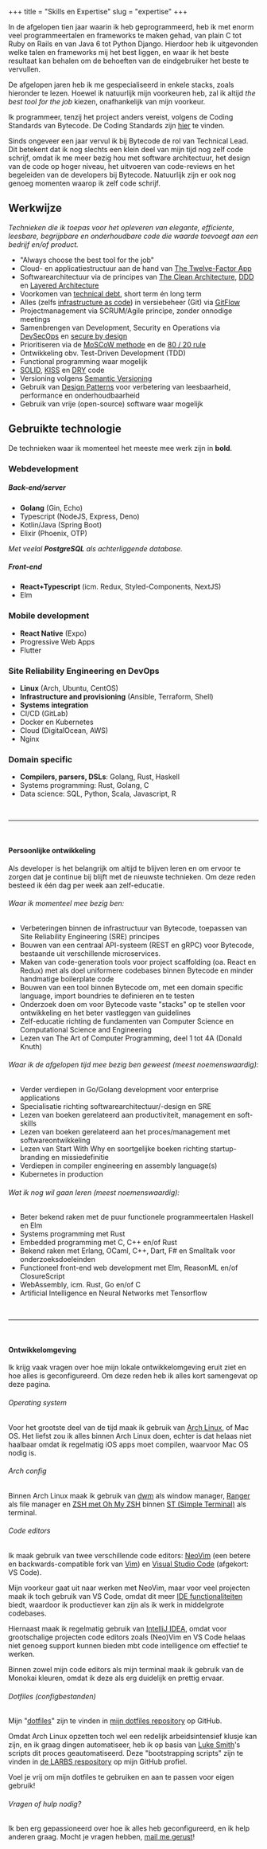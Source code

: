 +++
title = "Skills en Expertise"
slug = "expertise"
+++

In de afgelopen tien jaar waarin ik heb geprogrammeerd, heb ik met enorm veel programmeertalen en frameworks te maken gehad, van plain C tot Ruby on Rails en van Java 6 tot Python Django. Hierdoor heb ik uitgevonden welke talen en frameworks mij het best liggen, en waar ik het beste resultaat kan behalen om de behoeften van de eindgebruiker het beste te vervullen.

De afgelopen jaren heb ik me gespecialiseerd in enkele stacks, zoals hieronder te lezen. Hoewel ik natuurlijk mijn voorkeuren heb, zal ik altijd _the best tool for the job_ kiezen, onafhankelijk van mijn voorkeur.

Ik programmeer, tenzij het project anders vereist, volgens de Coding Standards van Bytecode. De Coding Standards zijn [hier](https://github.com/BytecodeBV/Coding-Standards) te vinden.

Sinds ongeveer een jaar vervul ik bij Bytecode de rol van Technical Lead. Dit betekent dat ik nog slechts een klein deel van mijn tijd nog zelf code schrijf, omdat ik me meer bezig hou met software architectuur, het design van de code op hoger niveau, het uitvoeren van code-reviews en het begeleiden van de developers bij Bytecode. Natuurlijk zijn er ook nog genoeg momenten waarop ik zelf code schrijf.

## Werkwijze

*Technieken die ik toepas voor het opleveren van elegante, efficiente, leesbare, begrijpbare en onderhoudbare code die waarde toevoegt aan een bedrijf en/of product.*

* "Always choose the best tool for the job"
* Cloud- en applicatiestructuur aan de hand van [The Twelve-Factor App](https://12factor.net/)
* Softwarearchitectuur via de principes van [The Clean Architecture](https://blog.cleancoder.com/uncle-bob/2012/08/13/the-clean-architecture.html), [DDD](https://en.wikipedia.org/wiki/Domain-driven_design) en [Layered Architecture](https://en.wikipedia.org/wiki/Multitier_architecture)
* Voorkomen van [technical debt](https://en.wikipedia.org/wiki/Technical_debt), short term én long term
* Alles (zelfs [infrastructure as code](https://en.wikipedia.org/wiki/Infrastructure_as_code)) in versiebeheer (Git) via [GitFlow](https://www.atlassian.com/git/tutorials/comparing-workflows/gitflow-workflow)
* Projectmanagement via SCRUM/Agile principe, zonder onnodige meetings
* Samenbrengen van Development, Security en Operations via [DevSecOps](https://www.devsecops.org/) en [secure by design](https://en.wikipedia.org/wiki/Secure_by_design)
* Prioritiseren via de [MoSCoW methode](https://en.wikipedia.org/wiki/MoSCoW_method) en de [80 / 20 rule](https://en.wikipedia.org/wiki/Pareto_principle)
* Ontwikkeling obv. Test-Driven Development (TDD)
* Functional programming waar mogelijk
* [SOLID](https://en.wikipedia.org/wiki/SOLID), [KISS](https://en.wikipedia.org/wiki/KISS_principle) en [DRY](https://en.wikipedia.org/wiki/Don%27t_repeat_yourself) code
* Versioning volgens [Semantic Versioning](https://semver.org/)
* Gebruik van [Design Patterns](https://en.wikipedia.org/wiki/Software_design_pattern) voor verbetering van leesbaarheid, performance en onderhoudbaarheid
* Gebruik van vrije (open-source) software waar mogelijk


## Gebruikte technologie

De technieken waar ik momenteel het meeste mee werk zijn in **bold**.

### Webdevelopment

##### Back-end/server

* **Golang** (Gin, Echo)
* Typescript (NodeJS, Express, Deno)
* Kotlin/Java (Spring Boot)
* Elixir (Phoenix, OTP)

_Met veelal **PostgreSQL** als achterliggende database._

##### Front-end

* **React+Typescript** (icm. Redux, Styled-Components, NextJS)
* Elm

### Mobile development

* **React Native** (Expo)
* Progressive Web Apps
* Flutter

### Site Reliability Engineering en DevOps

* **Linux** (Arch, Ubuntu, CentOS)
* **Infrastructure and provisioning** (Ansible, Terraform, Shell)
* **Systems integration**
* CI/CD (GitLab)
* Docker en Kubernetes
* Cloud (DigitalOcean, AWS)
* Nginx

### Domain specific

* **Compilers, parsers, DSLs**: Golang, Rust, Haskell
* Systems programming: Rust, Golang, C
* Data science: SQL, Python, Scala, Javascript, R

<br>
<hr>
<br>

#### Persoonlijke ontwikkeling

Als developer is het belangrijk om altijd te blijven leren en om ervoor te zorgen dat je continue bij blijft met de nieuwste technieken. Om deze reden besteed ik één dag per week aan zelf-educatie.

###### Waar ik momenteel mee bezig ben:

* Verbeteringen binnen de infrastructuur van Bytecode, toepassen van Site Reliability Engineering (SRE) principes
* Bouwen van een centraal API-systeem (REST en gRPC) voor Bytecode, bestaande uit verschillende microservices.
* Maken van code-generation tools voor project scaffolding (oa. React en Redux) met als doel uniformere codebases binnen Bytecode en minder handmatige boilerplate code
* Bouwen van een tool binnen Bytecode om, met een domain specific language, import boundries te definieren en te testen
* Onderzoek doen om voor Bytecode vaste "stacks" op te stellen voor ontwikkeling en het beter vastleggen van guidelines
* Zelf-educatie richting de fundamenten van Computer Science en Computational Science and Engineering
* Lezen van The Art of Computer Programming, deel 1 tot 4A (Donald Knuth)

###### Waar ik de afgelopen tijd mee bezig ben geweest (meest noemenswaardig):

* Verder verdiepen in Go/Golang development voor enterprise applications
* Specialisatie richting softwarearchitectuur/-design en SRE
* Lezen van boeken gerelateerd aan productiviteit, management en soft-skills
* Lezen van boeken gerelateerd aan het proces/management met softwareontwikkeling
* Lezen van Start With Why en soortgelijke boeken richting startup-branding en missiedefinitie
* Verdiepen in compiler engineering en assembly language(s)
* Kubernetes in production

###### Wat ik nog wil gaan leren (meest noemenswaardig):

* Beter bekend raken met de puur functionele programmeertalen Haskell en Elm
* Systems programming met Rust
* Embedded programming met C, C++ en/of Rust
* Bekend raken met Erlang, OCaml, C++, Dart, F# en Smalltalk voor onderzoeksdoeleinden
* Functioneel front-end web development met Elm, ReasonML en/of ClosureScript
* WebAssembly, icm. Rust, Go en/of C
* Artificial Intelligence en Neural Networks met Tensorflow

<br>
<hr>
<br>

#### Ontwikkelomgeving

Ik krijg vaak vragen over hoe mijn lokale ontwikkelomgeving eruit ziet en hoe alles is geconfigureerd. Om deze reden heb ik alles kort samengevat op deze pagina.

###### Operating system

Voor het grootste deel van de tijd maak ik gebruik van [Arch Linux](https://www.archlinux.org/), of Mac OS. Het liefst zou ik alles binnen Arch Linux doen, echter is dat helaas niet haalbaar omdat ik regelmatig iOS apps moet compilen, waarvoor Mac OS nodig is.

###### Arch config

Binnen Arch Linux maak ik gebruik van [dwm](https://dwm.suckless.org/) als window manager, [Ranger](https://github.com/ranger/ranger) als file manager en
[ZSH met Oh My ZSH](https://ohmyz.sh/) binnen [ST (Simple Terminal)](https://st.suckless.org/) als terminal.

###### Code editors

Ik maak gebruik van twee verschillende code editors: [NeoVim](https://github.com/neovim/neovim) (een betere en backwards-compatible fork van [Vim](https://www.vim.org/)) en [Visual Studio Code](https://github.com/Microsoft/vscode) (afgekort: VS Code).

Mijn voorkeur gaat uit naar werken met NeoVim, maar voor veel projecten maak ik toch gebruik van VS Code, omdat dit meer [IDE functionaliteiten](https://en.wikipedia.org/wiki/Integrated_development_environment) biedt, waardoor ik productiever kan zijn als ik werk in middelgrote codebases.

Hiernaast maak ik regelmatig gebruik van [IntelliJ IDEA](https://www.jetbrains.com/idea/), omdat voor grootschalige projecten code editors zoals (Neo)Vim en VS Code helaas niet genoeg support kunnen bieden mbt code intelligence om effectief te werken.

Binnen zowel mijn code editors als mijn terminal maak ik gebruik van de Monokai kleuren, omdat ik deze als erg duidelijk en prettig ervaar.

###### Dotfiles (configbestanden)

Mijn "[dotfiles](https://www.quora.com/What-are-dotfiles)" zijn te vinden in [mijn dotfiles repository](https://github.com/lucianonooijen/dotfiles) op GitHub.

Omdat Arch Linux opzetten toch wel een redelijk arbeidsintensief klusje kan zijn, en ik graag dingen automatiseer, heb ik op basis van [Luke Smith](https://lukesmith.xyz)'s scripts dit proces geautomatiseerd. Deze "bootstrapping scripts" zijn te vinden in [de LARBS respository](https://github.com/lucianonooijen/LARBS) op mijn GitHub profiel.

Voel je vrij om mijn dotfiles te gebruiken en aan te passen voor eigen gebruik!

###### Vragen of hulp nodig?

Ik ben erg gepassioneerd over hoe ik alles heb geconfigureerd, en ik help anderen graag. Mocht je vragen hebben, [mail me gerust](mailto:luciano@bytecode.nl)!



